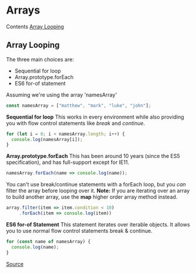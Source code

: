 # Arrays

Contents
[Array Looping](#array-looping)

## Array Looping
The three main choices are:
- Sequential for loop
- Array.prototype.forEach
- ES6 for-of statement

Assuming we're using the array 'namesArray'
```js
const namesArray = ["matthew", "mark", "luke", "john"];
```

**Sequential for loop**
This works in every environment while also providing you with flow control statements like *break* and *continue*.
```js
for (let i = 0; i < namesArray.length; i++) {
  console.log(namesArray[i]);
}
```

**Array.prototype.forEach**
This has been around 10 years (since the ES5 specification), and has full-support except for IE11. 
```js
namesArray.forEach(name => console.log(name));
```

You can't use break/continue statements with a forEach loop, but you *can* filter the array before looping over it. **Note:** If you are iterating over an array to build another array, use the **map** higher order array method instead.
```js
array.filter(item => item.condition < 10)
     .forEach(item => console.log(item))
```

**ES6 for-of Statement**
This statement iterates over iterable objects. It allows you to use normal flow control statements break & continue.
```js
for (const name of namesArray) {
  console.log(name);
}
```

[Source](https://stackoverflow.com/questions/3010840/loop-through-an-array-in-javascript)




